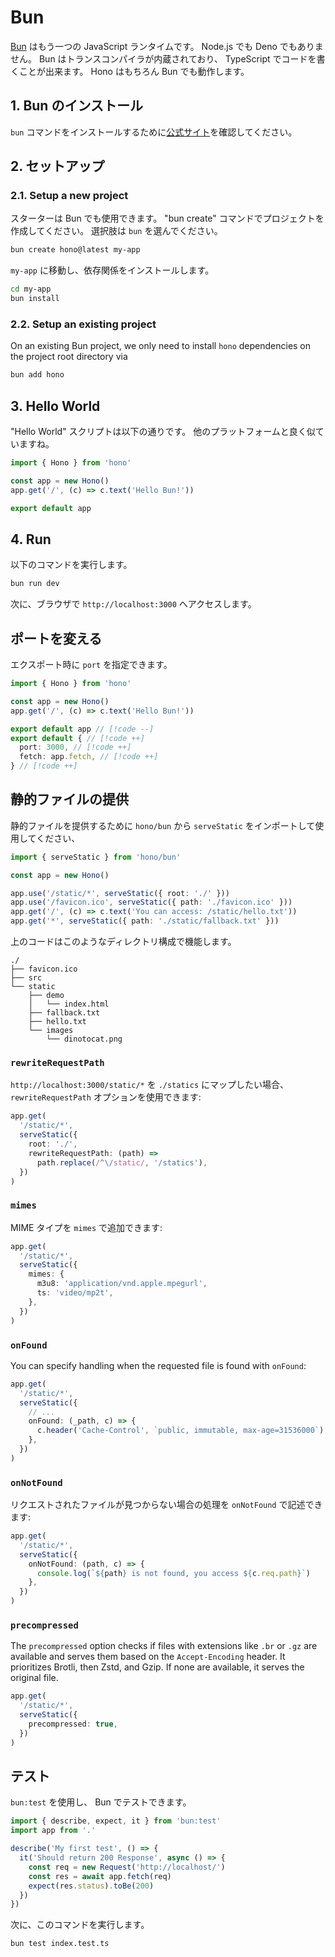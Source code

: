 # Bun

[Bun](https://bun.sh) はもう一つの JavaScript ランタイムです。 Node.js でも Deno でもありません。 Bun はトランスコンパイラが内蔵されており、 TypeScript でコードを書くことが出来ます。
Hono はもちろん Bun でも動作します。

## 1. Bun のインストール

`bun` コマンドをインストールするために[公式サイト](https://bun.sh)を確認してください。

## 2. セットアップ

### 2.1. Setup a new project

スターターは Bun でも使用できます。 "bun create" コマンドでプロジェクトを作成してください。
選択肢は `bun` を選んでください。

```sh
bun create hono@latest my-app
```

`my-app` に移動し、依存関係をインストールします。

```sh
cd my-app
bun install
```

### 2.2. Setup an existing project

On an existing Bun project, we only need to install `hono` dependencies on the project root directory via

```sh
bun add hono
```

## 3. Hello World

"Hello World" スクリプトは以下の通りです。 他のプラットフォームと良く似ていますね。

```ts
import { Hono } from 'hono'

const app = new Hono()
app.get('/', (c) => c.text('Hello Bun!'))

export default app
```

## 4. Run

以下のコマンドを実行します。

```sh
bun run dev
```

次に、ブラウザで `http://localhost:3000` へアクセスします。

## ポートを変える

エクスポート時に `port` を指定できます。

<!-- prettier-ignore -->
```ts
import { Hono } from 'hono'

const app = new Hono()
app.get('/', (c) => c.text('Hello Bun!'))

export default app // [!code --]
export default { // [!code ++]
  port: 3000, // [!code ++]
  fetch: app.fetch, // [!code ++]
} // [!code ++]
```

## 静的ファイルの提供

静的ファイルを提供するために `hono/bun` から `serveStatic` をインポートして使用してください、

```ts
import { serveStatic } from 'hono/bun'

const app = new Hono()

app.use('/static/*', serveStatic({ root: './' }))
app.use('/favicon.ico', serveStatic({ path: './favicon.ico' }))
app.get('/', (c) => c.text('You can access: /static/hello.txt'))
app.get('*', serveStatic({ path: './static/fallback.txt' }))
```

上のコードはこのようなディレクトリ構成で機能します。

```
./
├── favicon.ico
├── src
└── static
    ├── demo
    │   └── index.html
    ├── fallback.txt
    ├── hello.txt
    └── images
        └── dinotocat.png
```

### `rewriteRequestPath`

`http://localhost:3000/static/*` を `./statics` にマップしたい場合、 `rewriteRequestPath` オプションを使用できます:

```ts
app.get(
  '/static/*',
  serveStatic({
    root: './',
    rewriteRequestPath: (path) =>
      path.replace(/^\/static/, '/statics'),
  })
)
```

### `mimes`

MIME タイプを `mimes` で追加できます:

```ts
app.get(
  '/static/*',
  serveStatic({
    mimes: {
      m3u8: 'application/vnd.apple.mpegurl',
      ts: 'video/mp2t',
    },
  })
)
```

### `onFound`

You can specify handling when the requested file is found with `onFound`:

```ts
app.get(
  '/static/*',
  serveStatic({
    // ...
    onFound: (_path, c) => {
      c.header('Cache-Control', `public, immutable, max-age=31536000`)
    },
  })
)
```

### `onNotFound`

リクエストされたファイルが見つからない場合の処理を `onNotFound` で記述できます:

```ts
app.get(
  '/static/*',
  serveStatic({
    onNotFound: (path, c) => {
      console.log(`${path} is not found, you access ${c.req.path}`)
    },
  })
)
```

### `precompressed`

The `precompressed` option checks if files with extensions like `.br` or `.gz` are available and serves them based on the `Accept-Encoding` header. It prioritizes Brotli, then Zstd, and Gzip. If none are available, it serves the original file.

```ts
app.get(
  '/static/*',
  serveStatic({
    precompressed: true,
  })
)
```

## テスト

`bun:test` を使用し、 Bun でテストできます。

```ts
import { describe, expect, it } from 'bun:test'
import app from '.'

describe('My first test', () => {
  it('Should return 200 Response', async () => {
    const req = new Request('http://localhost/')
    const res = await app.fetch(req)
    expect(res.status).toBe(200)
  })
})
```

次に、このコマンドを実行します。

```sh
bun test index.test.ts
```
